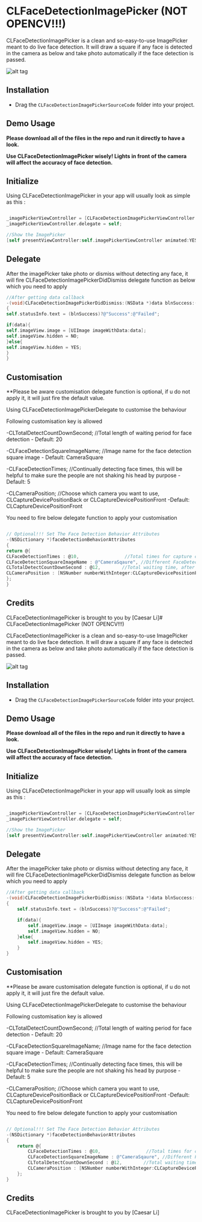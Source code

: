 # CLFaceDetectionImagePicker (NOT OPENCV!!!)

CLFaceDetectionImagePicker is a clean and so-easy-to-use ImagePicker meant to do live face detection. 
It will draw a square if any face is detected in the camera as below and take photo automatically if the face detection is passed.


![alt tag](https://github.com/clisuper/CLFaceDetectionImagePicker/blob/master/screenshot.png)

## Installation
* Drag the `CLFaceDetectionImagePickerSourceCode` folder into your project.


## Demo Usage

**Please download all of the files in the repo and run it directly to have a look.**

**Use CLFaceDetectionImagePicker wisely! Lights in front of the camera will affect the accuracy of face detection.**


## Initialize 
Using CLFaceDetectionImagePicker in your app will usually look as simple as this :


```objective-c

_imagePickerViewController = [CLFaceDetectionImagePickerViewController new];
_imagePickerViewController.delegate = self;

//Show the ImagePicker
[self presentViewController:self.imagePickerViewController animated:YES completion:nil];

```

## Delegate

After the imagePicker take photo or dismiss without detecting any face, it will fire CLFaceDetectionImagePickerDidDismiss delegate function as below which you need to apply

```objective-c
//After getting data callback
-(void)CLFaceDetectionImagePickerDidDismiss:(NSData *)data blnSuccess:(BOOL)blnSuccess
{
self.statusInfo.text = (blnSuccess)?@"Success":@"Failed";

if(data){
self.imageView.image = [UIImage imageWithData:data];
self.imageView.hidden = NO;
}else{
self.imageView.hidden = YES;
}
}
```

## Customisation

**Please be aware customisation delegate function is optional, if u do not apply it, it will just fire the default value.

Using CLFaceDetectionImagePickerDelegate to customise the behaviour

Following customisation key is allowed

-CLTotalDetectCountDownSecond;    //Total length of waiting period for face detection - Default: 20

-CLFaceDetectionSquareImageName;  //Image name for the face detection square image    - Default: CameraSquare

-CLFaceDetectionTimes;            //Continually detecting face times, this will be helpful to make sure the people are not shaking his head by purpose       - Default: 5

-CLCameraPosition;                //Choose which camera you want to use, CLCaptureDevicePositionBack or CLCaptureDevicePositionFront  -Default: CLCaptureDevicePositionFront



You need to fire below delegate function to apply your customisation
```objective-c

// Optional!!! Set The Face Detection Behavior Attributes
-(NSDictionary *)faceDetectionBehaviorAttributes
{
return @{
CLFaceDetectionTimes : @10,                 //Total times for capture clear detected face images to prevent user shake their heads in purpose
CLFaceDetectionSquareImageName : @"CameraSqaure", //Different FaceDetection Square Image. try to use "squarePNG" for different image
CLTotalDetectCountDownSecond : @12,        //Total waiting time, after this value, the picker will auto closed no matter it get face detected or not.
CLCameraPosition : [NSNumber numberWithInteger:CLCaptureDevicePositionFront] //Which camera try to use, Front or back.  CLCaptureDevicePositionBack or CLCaptureDevicePositionFront
};
}

```



## Credits

CLFaceDetectionImagePicker is brought to you by [Caesar Li]# CLFaceDetectionImagePicker (NOT OPENCV!!!)

CLFaceDetectionImagePicker is a clean and so-easy-to-use ImagePicker meant to do live face detection. 
It will draw a square if any face is detected in the camera as below and take photo automatically if the face detection is passed.


![alt tag](https://github.com/clisuper/CLFaceDetectionImagePicker/blob/master/screenshot.png)

## Installation
* Drag the `CLFaceDetectionImagePickerSourceCode` folder into your project.


## Demo Usage

**Please download all of the files in the repo and run it directly to have a look.**

**Use CLFaceDetectionImagePicker wisely! Lights in front of the camera will affect the accuracy of face detection.**


## Initialize 
Using CLFaceDetectionImagePicker in your app will usually look as simple as this :


```objective-c

_imagePickerViewController = [CLFaceDetectionImagePickerViewController new];
_imagePickerViewController.delegate = self;

//Show the ImagePicker
[self presentViewController:self.imagePickerViewController animated:YES completion:nil];

```

## Delegate

After the imagePicker take photo or dismiss without detecting any face, it will fire CLFaceDetectionImagePickerDidDismiss delegate function as below which you need to apply

```objective-c
//After getting data callback
-(void)CLFaceDetectionImagePickerDidDismiss:(NSData *)data blnSuccess:(BOOL)blnSuccess
{
    self.statusInfo.text = (blnSuccess)?@"Success":@"Failed";

    if(data){
        self.imageView.image = [UIImage imageWithData:data];
        self.imageView.hidden = NO;
    }else{
        self.imageView.hidden = YES;
    }
}
```

## Customisation

**Please be aware customisation delegate function is optional, if u do not apply it, it will just fire the default value.

Using CLFaceDetectionImagePickerDelegate to customise the behaviour

Following customisation key is allowed

-CLTotalDetectCountDownSecond;    //Total length of waiting period for face detection - Default: 20

-CLFaceDetectionSquareImageName;  //Image name for the face detection square image    - Default: CameraSquare

-CLFaceDetectionTimes;            //Continually detecting face times, this will be helpful to make sure the people are not shaking his head by purpose       - Default: 5

-CLCameraPosition;                //Choose which camera you want to use, CLCaptureDevicePositionBack or CLCaptureDevicePositionFront  -Default: CLCaptureDevicePositionFront



You need to fire below delegate function to apply your customisation
```objective-c

// Optional!!! Set The Face Detection Behavior Attributes
-(NSDictionary *)faceDetectionBehaviorAttributes
{
    return @{
        CLFaceDetectionTimes : @10,                 //Total times for capture clear detected face images to prevent user shake their heads in purpose
        CLFaceDetectionSquareImageName : @"CameraSqaure", //Different FaceDetection Square Image. try to use "squarePNG" for different image
        CLTotalDetectCountDownSecond : @12,        //Total waiting time, after this value, the picker will auto closed no matter it get face detected or not.
        CLCameraPosition : [NSNumber numberWithInteger:CLCaptureDevicePositionFront] //Which camera try to use, Front or back.  CLCaptureDevicePositionBack or CLCaptureDevicePositionFront
    };
}

```



## Credits

CLFaceDetectionImagePicker is brought to you by [Caesar Li]